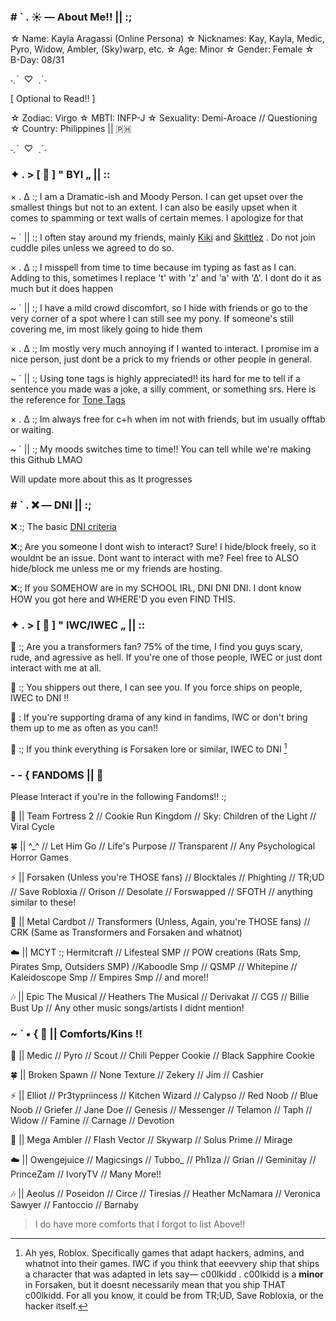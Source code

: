 ### # ` . ☀️ — About Me!! || :; 

☆ Name: Kayla Aragassi (Online Persona)
☆ Nicknames: Kay, Kayla, Medic, Pyro, Widow, Ambler, (Sky)warp, etc.
☆ Age: Minor 
☆ Gender: Female
☆ B-Day: 08/31

˗ˏˋ  ♡  ˎˊ˗

[ Optional to Read!! ]

☆ Zodiac: Virgo
☆ MBTI: INFP-J
☆ Sexuality: Demi-Aroace // Questioning
☆ Country: Philippines || 🇵🇭

˗ˏˋ  ♡  ˎˊ˗

### ✦ . > [ 🔮 ] " BYI „ || :: 

× . ∆ :; I am a Dramatic-ish and Moody Person. I can get upset over the smallest things but not to an extent. I can also be easily upset when it comes to spamming or text walls of certain memes. I apologize for that

~ ` || :; I often stay around my friends, mainly [Kiki](link) and [Skittlez](link) . Do not join cuddle piles unless we agreed to do so. 

× . ∆ :; I misspell from time to time because im typing as fast as I can. Adding to this, sometimes I replace 't' with 'z' and 'a' with '∆'. I dont do it as much but it does happen

~ ` || :; I have a mild crowd discomfort, so I hide with friends or go to the very corner of a spot where I can still see my pony. If someone's still covering me, im most likely going to hide them 

× . ∆ :; Im mostly very much annoying if I wanted to interact. I promise im a nice person, just dont be a prick to my friends or other people in general.

~ ` || :; Using tone tags is highly appreciated!! its hard for me to tell if a sentence you made was a joke, a silly comment, or something srs. Here is the reference for [Tone Tags](https://tonetags.carrd.co/)

× . ∆ :; Im always free for c+h when im not with friends, but im usually offtab or waiting.

~ ` || :; My moods switches time to time!! You can tell while we're making this Github LMAO

Will update more about this as It progresses

### # ` . ❌ — DNI || :; 

❌ :; The basic [DNI criteria](https://basic-dni.crd.co/)

❌:; Are you someone I dont wish to interact? Sure! I hide/block freely, so it wouldnt be an issue. Dont want to interact with me? Feel free to ALSO hide/block me unless me or my friends are hosting.

❌:; If you SOMEHOW are in my SCHOOL IRL, DNI DNI DNI. I dont know HOW you got here and WHERE'D you even FIND THIS.

### ✦ . > [ 🎀 ] " IWC/IWEC „ || :: 

🎀 :; Are you a transformers fan? 75% of the time, I find you guys scary, rude, and agressive as hell. If you're one of those people, IWEC or just dont interact with me at all.

🎀 :; You shippers out there, I can see you. If you force ships on people, IWEC to DNI !!

🎀 : If you're supporting drama of any kind in fandims, IWC or don't bring them up to me as often as you can!!

🎀 :; If you think everything is Forsaken lore or similar, IWEC to DNI [^1]

[^1]: Ah yes, Roblox. Specifically games that adapt hackers, admins, and whatnot into their games. IWC if you think that eeevvery ship that ships a character that was adapted in lets say— c00lkidd . c00lkidd is a **minor** in Forsaken, but it doesnt necessarily mean that you ship THAT c00lkidd. For all you know, it could be from TR;UD, Save Robloxia, or the hacker itself.


### - - { FANDOMS || 👑

Please Interact if you're in the following Fandoms!! :;

🔫 || Team Fortress 2 // Cookie Run Kingdom // Sky: Children of the Light // Viral Cycle

🍀 || ^_^ // Let Him Go // Life's Purpose // Transparent // Any Psychological Horror Games

⚡ || Forsaken (Unless you're THOSE fans) // Blocktales // Phighting // TR;UD // Save Robloxia // Orison // Desolate // Forswapped // SFOTH // anything similar to these!

🤖 || Metal Cardbot // Transformers (Unless, Again, you're THOSE fans) // CRK (Same as Transformers and Forsaken and whatnot) 

☁️ || MCYT :; Hermitcraft // Lifesteal SMP // POW creations (Rats Smp, Pirates Smp, Outsiders SMP) //Kaboodle Smp // QSMP //  Whitepine // Kaleidoscope Smp // Empires Smp // and more!!

🎶 || Epic The Musical // Heathers The Musical // Derivakat // CG5 // Billie Bust Up // Any other music songs/artists I didnt mention!

### ~ ` • { 🍕 || Comforts/Kins ‼️

🔫 || Medic // Pyro // Scout // Chili Pepper Cookie // Black Sapphire Cookie

🍀 || Broken Spawn // None Texture // Zekery // Jim // Cashier

⚡ || Elliot // Pr3typriincess // Kitchen Wizard // Calypso // Red Noob // Blue Noob // Griefer // Jane Doe // Genesis // Messenger // Telamon // Taph // Widow // Famine // Carnage // Devotion

🤖 || Mega Ambler // Flash Vector // Skywarp // Solus Prime // Mirage 

☁️ || Owengejuice // Magicsings // Tubbo_ // Ph1lza // Grian // Geminitay // PrinceZam // IvoryTV // Many More!!

🎶 || Aeolus // Poseidon // Circe // Tiresias // Heather McNamara // Veronica Sawyer // Fantoccio // Barnaby

> I do have more comforts that I forgot to list Above!!






